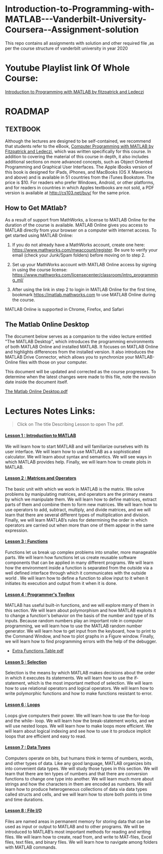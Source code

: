 # Introduction-to-Programming-with-MATLAB---Vanderbilt-University-Coursera--Assignment-solution
This repo contains all assignments with solution and other required file ,as per the course structure of vanderbilt university in year 2020  

# Youtube Playlist link Of Whole Course: 
[Introduction to Programming with MATLAB by fitzpatrick and Ledeczi](https://www.youtube.com/playlist?list=PLYdXvSx87cgRJfv6gZl7GjAs0GNvyg-uS)


# ROADMAP  

## TEXTBOOK 
 Although the lectures are designed to be self-contained, we recommend that students refer to the eBook, [Computer Programming with MATLAB by Fitzpatrick and Ledeczi](Resources/COMPUTER_PROGRAMMING_with_MATLAB.pdf), which was written specifically for this course. In addition to covering the material of this course in depth, it also includes additional sections on more advanced concepts, such as Object Oriented Programming and Graphical User Interfaces. The Apple iBooks version of this book is designed for iPads, iPhones, and MacBooks (OS X Mavericks and above) and is available in 51 countries from the iTunes Bookstore. The price is $10. For readers who prefer Windows, Android, or other platforms, and for readers in countries in which Apples textbooks are not sold, a PDF version is available at http://cs103.net/buy/ for the same price.  

## How to Get MAtlab?  
As a result of support from MathWorks, a license to MATLAB Online for the duration of the course is available. MATLAB Online gives you access to MATLAB directly from your browser on a computer with internet access. To get started using MATLAB Online:  

1. If you do not already have a MathWorks account, create one here: https://www.mathworks.com/mwaccount/register. Be sure to verify your email (check your Junk/Spam folders) before moving on to step 2.  

2. Set up your MathWorks account with MATLAB Online access by signing in using the course license: https://www.mathworks.com/licensecenter/classroom/intro_programming_ml/  

3. After using the link in step 2 to login in MATLAB Online for the first time, bookmark https://matlab.mathworks.com to use MATLAB Online during the course.  

MATLAB Online is supported in Chrome, Firefox, and Safari  


## The Matlab Online Desktop  
The document below serves as a companion to the video lecture entitled "The MATLAB Desktop", which introduces the programming environments of both MATLAB Online and installed MATLAB. It focuses on MATLAB Online and highlights differences from the installed version. It also introduces the MATLAB Drive Connector, which allows you to synchronize your MATLAB-Online files with those on your computer.  

This document will be updated and corrected as the course progresses. To determine when the latest changes were made to this file, note the revision date inside the document itself.  

[The Matlab Online Desktop.pdf ](https://d3c33hcgiwev3.cloudfront.net/EW_L5F65Eeis5xIxUa1x0A_11bc64805eb911e89106e53bbade48a7_The-Matlab-Online-Desktop.pdf?Expires=1600560000&Signature=TOhb9eSGgNOAD7-pWpPbUzyg9nFNgN8KeUBQxo5P4N-OJGm-nqFpCl1g-ZL5a9y1uGueWgsFJcrPZiYA-qtGrIN2kJM0fNvAcELezkeOJZuQQWRblNY5QLMXQQajvkrUeaeClUrRURTNAg4Ob057JVV0OoGBTyc45DjmEJyzel4_&Key-Pair-Id=APKAJLTNE6QMUY6HBC5A)  

# Lectures Notes Links:  
> Click on The title Describing Lesson to open The pdf.  
#### [Lesson 1 : Introduction to MATLAB](https://d3c33hcgiwev3.cloudfront.net/_ae74d38a0af3b8bc6e11fa1658159225_Lesson-1.pdf?Expires=1600560000&Signature=d7O5PggFXKXf1mdjXpabiK0FpaNzekeXhk~lkWKFiGJkqcrALskhXX7UhH8NSAVvhrqP7Kwvxs0aWoI2FzCghxW-BJSEVqSvcQnY7-GaNBX8T5rdzAE27qgFFzA1R-MzifTFwYO-MYTq36NcmLDaaF7ynC1wn8~4lZZ67vS8YVw_&Key-Pair-Id=APKAJLTNE6QMUY6HBC5A) 
We will learn how to start MATLAB and will familiarize ourselves with its user interface. We will learn how to use MATLAB as a sophisticated calculator. We will learn about syntax and semantics. We will see ways in which MATLAB provides help. Finally, we will learn how to create plots in MATLAB.  

#### [Lesson 2 : Matrices and Operators](https://d3c33hcgiwev3.cloudfront.net/_b04ec88b7f78855cebdcb88dcae39bf4_Lesson-2.pdf?Expires=1600560000&Signature=N1ubHrYq5UK22Mk6dN-gCjd8OtkLzHFXJWJK27MhJFZnIcI6oSE--M6KGSMDnHjFiyDwId0YXyQo~8S83k7uCQtksROzXs3clkYHKaxKsVjZRhL0Ea6OxSEV~Ee-Mb4kSsZulh-r6RKhxkIsSFKk~GCQx8kw92bQK9NH6FJWgb4_&Key-Pair-Id=APKAJLTNE6QMUY6HBC5A)  
The basic unit with which we work in MATLAB is the matrix. We solve problems by manipulating matrices, and operators are the primary means by which we manipulate them. We will learn how to define matrices, extract parts of them and combine them to form new matrices. We will learn how to use operators to add, subtract, multiply, and divide matrices, and we will learn that there are several different types of multiplication and division. Finally, we will learn MATLAB’s rules for determining the order in which operators are carried out when more than one of them appear in the same expression.

#### [Lesson 3 : Functions](https://d3c33hcgiwev3.cloudfront.net/_8fed662f50428a0b9efa89236eeb0974_Lesson-3.pdf?Expires=1600560000&Signature=MTaVR2W5i9bbKyP5IwzrFAcCBc~IZsrrBozW7o3p0-JuxZxvJa7A1HOvxo3XqTNUbljtvDvDEYqhuIYPkDWMxp~pf0oZwc1FHYNyef--GMPEX5QKy~q6g~qRArTwdWt3HU57tQ2yunmMKeNbPpXrMmLoWooHvGrIk5fyjzq7MMg_&Key-Pair-Id=APKAJLTNE6QMUY6HBC5A)  
Functions let us break up complex problems into smaller, more manageable parts. We will learn how functions let us create reusable software components that can be applied in many different programs. We will learn how the environment inside a function is separated from the outside via a well defined interface through which it communicates with the outside world . We will learn how to define a function to allow input to it when it initiates its execution and output from it when it is done.    

#### [Lesson 4 : Programmer's Toolbox](https://d3c33hcgiwev3.cloudfront.net/_50a433674d67da508ae4ea1cf86c598b_Lesson-4.pdf?Expires=1600560000&Signature=Bwde-3nD2fqqPuXzq5znPpva7rJYVVQr1XGW9Vl0~PtYTzNk~Ced8LxtA5hb~qKmaSbOttRiN5zPJJbTpeuuTrZjwv1RbRvrQW3DObB6dmlPWXkUvAenpwdeAk0yrGYc7RqvG5eewyOh~96BbQrxrxkpx5jUbKrV4VW95P-vN9s_&Key-Pair-Id=APKAJLTNE6QMUY6HBC5A)
MATLAB has useful built-in functions, and we will explore many of them in this section. We will learn about polymorphism and how MATLAB exploits it to change a function's behavior on the basis of the number and type of its inputs. Because random numbers play an important role in computer programming, we will learn how to use the MATLAB random number generator. We will learn how to get input from the keyboard, how to print to the Command Window, and how to plot graphs in a Figure window. Finally, we will learn how to find programming errors with the help of the debugger.  
* [Extra Functions Table pdf](https://d3c33hcgiwev3.cloudfront.net/_f83a30b01fc6be255568a8b9865859b8_Function-tables.pdf?Expires=1600560000&Signature=ga9LxPronTxL5VMfJsUjpRHIde6QxvH0aYIy8MPF6MTE0ka-YAd6JCxs0ALi4TfgNwm03vKh7vZ7NfZWssSDXmyXa9Xg0rNv6UxWwTOO9gVXEuudtGbVa-2R~v77TXHmucPbQ~JHYM6XiYiR8NBORNryPW2K0V99tgRWYia6NAA_&Key-Pair-Id=APKAJLTNE6QMUY6HBC5A)   

#### [Lesson 5 : Selection](https://d3c33hcgiwev3.cloudfront.net/_9a8e0a2d1133071639d3763a6c0f6b86_Lesson-5.pdf?Expires=1600560000&Signature=IRYwwXs3dillZAtyDyh69yxEnSOS1PQ-oZkBQK1XKO4344k33PF7Jxsoa9TV6SdIFKYuhHqEEmbB-2jObQx~3AI0NQh25YkNHVVOjQl35~QceZLRZkvgMNELGM-4hftB0i34cY31v-odYq2A2epzkmfQo~iTNYP9Z-xwyzwS-x8_&Key-Pair-Id=APKAJLTNE6QMUY6HBC5A)  
Selection is the means by which MATLAB makes decisions about the order in which it executes its statements. We will learn how to use the if-statement, which is the most important method of selection. We will learn how to use relational operators and logical operators. We will learn how to write polymorphic functions and how to make functions resistant to error.  

#### [Lesson 6 : Loops](https://d3c33hcgiwev3.cloudfront.net/_f032402efbabca732d1731b3e749dafb_Lesson-6.pdf?Expires=1600560000&Signature=FgbfihtaD1RfJ47ZxT5Jk5x1yaNP-htpQJLiI6LsJ0ip7R3xSymi6iGuFgclFjGZkjgQmhFTDd2CDSH7Y-iHTwgp07qJIOy8nTyM8PU9nXzYwsu71ugsDDqLbgWFAQnRpGR2v8ULFf6PGZzcM~bfNca1MKeOJxw6qscp6xOou7I_&Key-Pair-Id=APKAJLTNE6QMUY6HBC5A)   
Loops give computers their power. We will learn how to use the for-loop and the while- loop. We will learn how the break-statement works, and we will use nested loops. We will learn how to make loops more efficient. We will learn about logical indexing and see how to use it to produce implicit loops that are efficient and easy to read.  

#### [Lesson 7 : Data Types](https://d3c33hcgiwev3.cloudfront.net/_f118f5f56f34baa636c30319643e70cb_Lesson-7.pdf?Expires=1600560000&Signature=M57JcS6TDrfYYaYFXjJ6DQTck~WXsJuflsS6Px4iR7oyD4BbHq68dAxyaqlSkWuPFwTZgtATF5-p5RZUQdBPAi2U3pccJzc5V1gzGnHzRUwoSsSCJW13FsFyn1hfHYZiGhYuujURIjRlCuqGHYg-mKshJBCglC90uyhthZg52FI_&Key-Pair-Id=APKAJLTNE6QMUY6HBC5A)  
Computers operate on bits, but humans think in terms of numbers, words, and other types of data. Like any good language, MATLAB organizes bits into convenient data types. We will study those types in this section. We will learn that there are ten types of numbers and that there are conversion functions to change one type into another. We will learn much more about strings and how the characters in them are encoded as numbers. We will learn how to produce heterogeneous collections of data via data types called structs and cells, and we will learn how to store both points in time and time durations.  

#### [Lesson 8 : File I/O](https://d3c33hcgiwev3.cloudfront.net/_ae2b0ed744e6f5c52100295e59550ac6_Lesson-8.pdf?Expires=1600560000&Signature=QJBKT55nC8M7NN0UKEzbMm~5Ojj39Yk~qFKzZ3F4O9YaG2Vc1JyMiHfaYukrwSSCUQpSLBxacIkEwFsDgtOACkf9a15Bxv~U0-g4w~CsfEuwLUBKqX0GAF4LQPaXavoYfmoR7QzFviisYXW7UiXbOS1jL4iCUFbp1QNy4D~Yujc_&Key-Pair-Id=APKAJLTNE6QMUY6HBC5A)  
Files are named areas in permanent memory for storing data that can be used as input or output to MATLAB and to other programs. We will be introduced to MATLAB’s most important methods for reading and writing files. We will learn how to create, read from, and write to MAT-files, Excel files, text files, and binary files. We will learn how to navigate among folders with MATLAB commands.  
